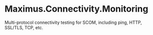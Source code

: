 # Maximus.Connectivity.Monitoring
Multi-protocol connectivity testing for SCOM, including ping, HTTP, SSL/TLS, TCP, etc.
